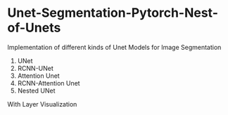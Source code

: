 # Unet-Segmentation-Pytorch-Nest-of-Unets
Implementation of different kinds of Unet Models for Image Segmentation

1) UNet
2) RCNN-UNet
3) Attention Unet
4) RCNN-Attention Unet
5) Nested UNet

With Layer Visualization


